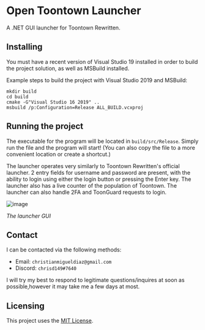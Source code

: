 # Open Toontown Launcher
A .NET GUI launcher for Toontown Rewritten.

## Installing
You must have a recent version of Visual Studio 19 installed in order to build the project solution, as well as MSBuild installed.

Example steps to build the project with Visual Studio 2019 and MSBuild:
```
mkdir build
cd build
cmake -G"Visual Studio 16 2019" .. 
msbuild /p:Configuration=Release ALL_BUILD.vcxproj
```

## Running the project
The executable for the program will be located in `build/src/Release`.  Simply run the file and the program will start! (You can also copy the file to a more convenient location or create a shortcut.)

The launcher operates very similarly to Toontown Rewritten's official launcher.  2 entry fields for username and password are present, with the ability to login using either the login button or pressing the Enter key.  The launcher also has a live counter of the population of Toontown.  The launcher can also handle 2FA and ToonGuard requests to login.

![image](https://user-images.githubusercontent.com/48182689/124153765-c6175480-da62-11eb-9a9b-3214fe56a5e5.png "The launcher")

*The launcher GUI*

## Contact
I can be contacted via the following methods:
* Email: `christianmigueldiaz@gmail.com`
* Discord: `chrisd149#7640`

I will try my best to respond to legitimate questions/inquires at soon as possible,however it may take me a few days at most.

## Licensing
This project uses the [MIT License](LICENSE.md).
